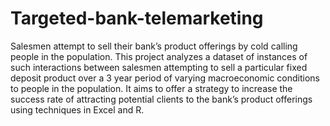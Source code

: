 # Targeted-bank-telemarketing

Salesmen attempt to sell their bank’s product offerings by cold calling people in the population.
This project analyzes a dataset of instances of such interactions between salesmen attempting to
sell a particular fixed deposit product over a 3 year period of varying macroeconomic conditions to
people in the population. It aims to offer a strategy to increase the success rate of attracting
potential clients to the bank’s product offerings using techniques in Excel and R.
